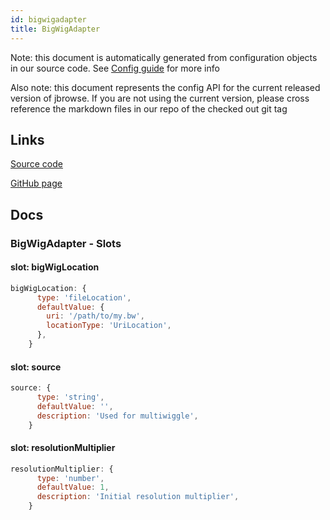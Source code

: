 ```yaml
---
id: bigwigadapter
title: BigWigAdapter
---
```


Note: this document is automatically generated from configuration objects in our
source code. See [Config guide](/docs/config_guide) for more info

Also note: this document represents the config API for the current released
version of jbrowse. If you are not using the current version, please cross
reference the markdown files in our repo of the checked out git tag

## Links

[Source code](https://github.com/GMOD/jbrowse-components/blob/main/plugins/wiggle/src/BigWigAdapter/configSchema.ts)

[GitHub page](https://github.com/GMOD/jbrowse-components/tree/main/website/docs/config/BigWigAdapter.md)

## Docs

### BigWigAdapter - Slots

#### slot: bigWigLocation

```js
bigWigLocation: {
      type: 'fileLocation',
      defaultValue: {
        uri: '/path/to/my.bw',
        locationType: 'UriLocation',
      },
    }
```

#### slot: source

```js
source: {
      type: 'string',
      defaultValue: '',
      description: 'Used for multiwiggle',
    }
```

#### slot: resolutionMultiplier

```js
resolutionMultiplier: {
      type: 'number',
      defaultValue: 1,
      description: 'Initial resolution multiplier',
    }
```
